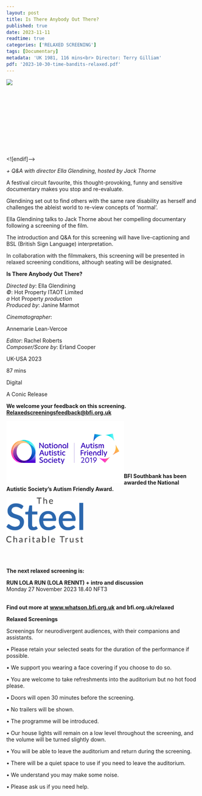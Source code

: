 ```yaml
---
layout: post
title: Is There Anybody Out There?
published: true
date: 2023-11-11
readtime: true
categories: ['RELAXED SCREENING']
tags: [Documentary]
metadata: 'UK 1981, 116 mins<br> Director: Terry Gilliam'
pdf: '2023-10-30-time-bandits-relaxed.pdf'
---
```


<img style="float: left;" src="/img/ITAOT.png"><br><br><br><br><br><br><br><br><br><br><br>


<![endif]-->

_+ Q&A with director Ella Glendining, hosted by Jack Thorne_

A festival circuit favourite, this thought-provoking, funny and sensitive documentary makes you stop and re-evaluate.

Glendining set out to find others with the same rare disability as herself and challenges the ableist world to re-view concepts of ‘normal’.

Ella Glendining talks to Jack Thorne about her compelling documentary following a screening of the film.

The introduction and Q&A for this screening will have live-captioning and BSL (British Sign Language) interpretation.

In collaboration with the filmmakers, this screening will be presented in relaxed screening conditions, although seating will be designated. 
<br>


**Is There Anybody Out There?**

_Directed by_: Ella Glendining  
_©_: Hot Property ITAOT Limited  
_a_ Hot Property _production_  
_Produced by_: Janine Marmot

_Cinematographer_:

Annemarie Lean-Vercoe

_Editor_: Rachel Roberts  
_Composer/Score by_: Erland Cooper

UK-USA 2023

87 mins

Digital

A Conic Release

**We welcome your feedback on this screening. Relaxedscreeningsfeedback@bfi.org.uk**


<img style="float: left;" src="/img/autistic_society.png"><br><br><br><br><br><br><br><br>
**BFI Southbank has been awarded the National Autistic Society’s Autism Friendly Award.**

<img style="float: left;" src="/img/steel-charitable-trust-logo-01.jpg" width="40%" height="40%"><br><br><br><br><br><br><br><br><br><br>

**The next relaxed screening is:**  

**RUN LOLA RUN (LOLA RENNT) + intro and discussion**  
Monday 27 November 2023 18.40 NFT3  
<br>


**Find out more at**
**www.whatson.bfi.org.uk**
**and bfi.org.uk/relaxed**


**Relaxed Screenings**

Screenings for neurodivergent audiences, with their companions and assistants.

• Please retain your selected seats for the duration of the performance if possible.

• We support you wearing a face covering if you choose to do so.

• You are welcome to take refreshments into the auditorium but no hot food please.

• Doors will open 30 minutes before the screening.

• No trailers will be shown.

• The programme will be introduced.

• Our house lights will remain on a low level throughout the screening, and the volume will be turned slightly down.

• You will be able to leave the auditorium and return during the screening.

• There will be a quiet space to use if you need to leave the auditorium.

• We understand you may make some noise.

• Please ask us if you need help.

<!--stackedit_data:
eyJoaXN0b3J5IjpbLTEyOTA5NTI0MCwxNzYyNjEzODYxXX0=
-->